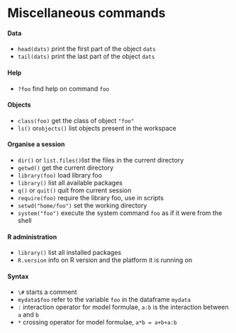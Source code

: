 # Miscellaneous commands

#### Data

- `head(dats)` print the first part of the object `dats`
- `tail(dats)` print the last part of the object `dats`


#### Help

- `?foo` find help on command `foo`

#### Objects

- `class(foo)` get the class of object `"foo"`
- `ls()` or`objects()` list objects present in the workspace

#### Organise a session

- `dir()` or `list.files()`list the files in the current directory
- `getwd()` get the current directory
- `library(foo)` load library foo
- `library()` list all available packages
- `q()` or `quit()` quit from current session
- `require(foo)` require the library foo, use in scripts
- `setwd("home/foo")` set the working directory
- `system("foo")` execute the system command `foo` as if it were from the shell



#### R administration

- `library()` list all installed packages
- `R.version` info on R version and the platform it is running on


#### Syntax

- `\#` starts a comment
- `mydata$foo` refer to the variable `foo` in the dataframe `mydata`
- `:` interaction operator for model formulae, `a:b` is the interaction between `a` and `b`
- `*` crossing operator for model formulae, `a*b = a+b+a:b`







